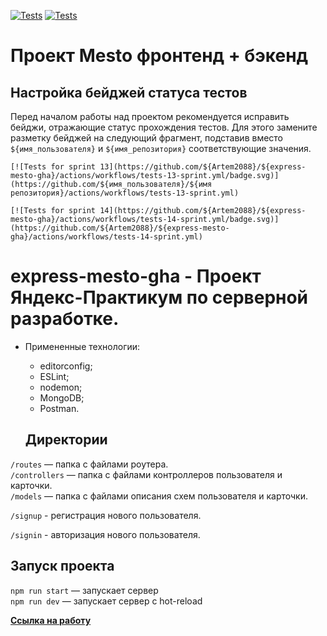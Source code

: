 [![Tests](https://github.com/yandex-praktikum/express-mesto-gha/actions/workflows/tests-13-sprint.yml/badge.svg)](https://github.com/${Artem2088}/${express-mesto-gha}/actions/workflows/tests-13-sprint.yml) [![Tests](https://github.com/yandex-praktikum/express-mesto-gha/actions/workflows/tests-14-sprint.yml/badge.svg)](https://github.com/yandex-praktikum/express-mesto-gha/actions/workflows/tests-14-sprint.yml)
# Проект Mesto фронтенд + бэкенд



## Настройка бейджей статуса тестов
Перед началом работы над проектом рекомендуется исправить бейджи, отражающие статус прохождения тестов.
Для этого замените разметку бейджей на следующий фрагмент, подставив вместо `${имя_пользователя}` и `${имя_репозитория}` соответствующие значения.

```
[![Tests for sprint 13](https://github.com/${Artem2088}/${express-mesto-gha}/actions/workflows/tests-13-sprint.yml/badge.svg)](https://github.com/${имя_пользователя}/${имя репозитория}/actions/workflows/tests-13-sprint.yml) 

[![Tests for sprint 14](https://github.com/${Artem2088}/${express-mesto-gha}/actions/workflows/tests-14-sprint.yml/badge.svg)](https://github.com/${Artem2088}/${express-mesto-gha}/actions/workflows/tests-14-sprint.yml)
```

# express-mesto-gha - Проект Яндекс-Практикум по серверной разработке.

- Примененные технологии: 
  - editorconfig;
  - ESLint;
  - nodemon;
  - MongoDB;
  - Postman.

  ## Директории

`/routes` — папка с файлами роутера.  
`/controllers` — папка с файлами контроллеров пользователя и карточки.   
`/models` — папка с файлами описания схем пользователя и карточки.

`/signup` - регистрация нового пользователя.

`/signin` - авторизация нового пользователя.  
  

## Запуск проекта

`npm run start` — запускает сервер   
`npm run dev` — запускает сервер с hot-reload


[**Ссылка на работу**](express-mesto-gha)
